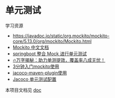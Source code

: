 # 单元测试

学习资源

- https://javadoc.io/static/org.mockito/mockito-core/5.13.0/org/mockito/Mockito.html
- [Mockito 中文文档](https://github.com/hehonghui/mockito-doc-zh)
- [springboot 整合 Mock 进行单元测试](https://mp.weixin.qq.com/s/9Ndb-hT3Nljxipwm2VQNHQ)
- [🔥万字揭秘：助力单测提效，覆盖率八成无忧！](https://juejin.cn/post/7404130389985787930)
- [3分钟入门mockito使用](https://mp.weixin.qq.com/s/K0GH6pejrgogLucHilX9BQ)
- [jacoco-maven-plugin使用](https://blog.csdn.net/pumpkin84514/article/details/142406954)
- [Jacoco 单元测试配置](https://blog.csdn.net/wwtg9988/article/details/140671047)

本项目文档见 [doc](doc)